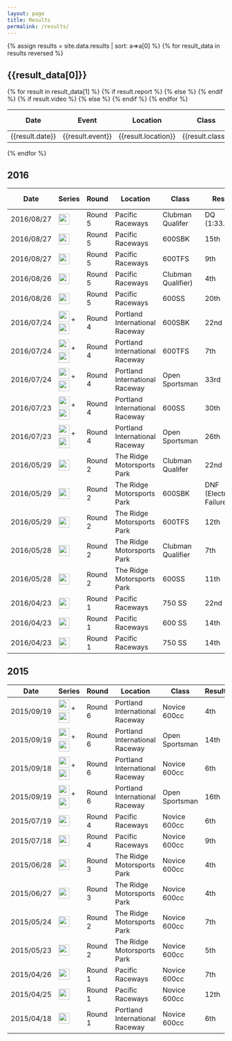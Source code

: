 ```yaml
---
layout: page
title: Results
permalink: /results/
---
```


{% assign results = site.data.results | sort: a=>a[0] %}
{% for result_data in results reversed %}
<h2 class="section-heading">{{result_data[0]}}</h2>
<table class="table">
    <thead>
        <tr>
            <th>Date</th>
            <th>Event</th>
            <th>Location</th>
            <th>Class</th>
            <th>Result</th>
            <th>Race Report</th>
            <th>Video</th>
        </tr>
    </thead>
    <tbody>
    {% for result in result_data[1] %}
        <tr>
            <td>{{result.date}}</td>
            <td>{{result.event}}</td>
            <td>{{result.location}}</td>
            <td>{{result.class}}</td>
            <td>{{result.result}}</td>
            {% if result.report %}
            <td><a href="{{result.report}}">Report</a></td>
            {% else %}
            <td>N/A</td>
            {% endif %}
            {% if result.video %}
            <td><a href="{{result.video}}">Video</a></td>
            {% else %}
            <td>N/A</td>
            {% endif %}
        </tr>
    {% endfor %}
    </tbody>
</table>
{% endfor %}


<h2 class="section-heading">2016</h2>

<table class="table">
    <thead>
        <tr>
        <th>Date</th>
        <th>Series</th>
        <th>Round</th>
        <th>Location</th>
        <th>Class</th>
        <th>Result</th>
        <th>Race Report</th>
        </tr>
    </thead>
    <tbody>
        <tr>
        <td>2016/08/27</td>
        <td>
            <a href="http://wmrra.com"><img src="../img/WMRRA-logo.jpg" height="25"/></a>
        </td>
        <td>Round 5</td>
        <td>Pacific Raceways</td>
        <td>Clubman Qualifer</td>
        <td>DQ (1:33.981)</td>
        <td><a href="https://www.facebook.com/notes/chris-wilcox/2016-wmrra-round-5-race-report/10154367581650729">Report</a></td>
        </tr>
        <tr>
        <td>2016/08/27</td>
        <td>
            <a href="http://wmrra.com"><img src="../img/WMRRA-logo.jpg" height="25"/></a>
        </td>
        <td>Round 5</td>
        <td>Pacific Raceways</td>
        <td>600SBK</td>
        <td>15th</td>
        <td><a href="https://www.facebook.com/notes/chris-wilcox/2016-wmrra-round-5-race-report/10154367581650729">Report</a></td>
        </tr>
        <tr>
        <td>2016/08/27</td>
        <td>
            <a href="http://wmrra.com"><img src="../img/WMRRA-logo.jpg" height="25"/></a>
        </td>
        <td>Round 5</td>
        <td>Pacific Raceways</td>
        <td>600TFS</td>
        <td>9th</td>
        <td><a href="https://www.facebook.com/notes/chris-wilcox/2016-wmrra-round-5-race-report/10154367581650729">Report</a></td>
        </tr>
        <tr>
        <td>2016/08/26</td>
        <td>
            <a href="http://wmrra.com"><img src="../img/WMRRA-logo.jpg" height="25"/></a>
        </td>
        <td>Round 5</td>
        <td>Pacific Raceways</td>
        <td>Clubman Qualifier)</td>
        <td>4th</td>
        <td><a href="https://www.facebook.com/notes/chris-wilcox/2016-wmrra-round-5-race-report/10154367581650729">Report</a></td>
        </tr>
        <tr>
        <td>2016/08/26</td>
        <td>
            <a href="http://wmrra.com"><img src="../img/WMRRA-logo.jpg" height="25"/></a>
        </td>
        <td>Round 5</td>
        <td>Pacific Raceways</td>
        <td>600SS</td>
        <td>20th</td>
        <td><a href="https://www.facebook.com/notes/chris-wilcox/2016-wmrra-round-5-race-report/10154367581650729">Report</a></td>
        </tr>
        <tr>
        <td>2016/07/24</td>
        <td>
            <a href="http://wmrra.com"><img src="../img/WMRRA-logo.jpg" height="25"/></a>
            +
            <a href="http://omrra.com"><img src="../img/OMRRA-logo.jpg" height="25"/></a>
        </td>
        <td>Round 4</td>
        <td>Portland International Raceway</td>
        <td>600SBK</td>
        <td>22nd</td>
        <td><a href="https://www.facebook.com/notes/chris-wilcox/2016-wmrraommra-round-4-race-report/10154278806255729">Report</a></td>
        </tr>
        <tr>
        <td>2016/07/24</td>
        <td>
            <a href="http://wmrra.com"><img src="../img/WMRRA-logo.jpg" height="25"/></a>
            +
            <a href="http://omrra.com"><img src="../img/OMRRA-logo.jpg" height="25"/></a>
        </td>
        <td>Round 4</td>
        <td>Portland International Raceway</td>
        <td>600TFS</td>
        <td>7th</td>
        <td><a href="https://www.facebook.com/notes/chris-wilcox/2016-wmrraommra-round-4-race-report/10154278806255729">Report</a></td>
        </tr>
        <tr>
        <td>2016/07/24</td>
        <td>
            <a href="http://wmrra.com"><img src="../img/WMRRA-logo.jpg" height="25"/></a>
            +
            <a href="http://omrra.com"><img src="../img/OMRRA-logo.jpg" height="25"/></a>
        </td>
        <td>Round 4</td>
        <td>Portland International Raceway</td>
        <td>Open Sportsman</td>
        <td>33rd</td>
        <td><a href="https://www.facebook.com/notes/chris-wilcox/2016-wmrraommra-round-4-race-report/10154278806255729">Report</a></td>
        </tr>
        <tr>
        <td>2016/07/23</td>
        <td>
            <a href="http://wmrra.com"><img src="../img/WMRRA-logo.jpg" height="25"/></a>
            +
            <a href="http://omrra.com"><img src="../img/OMRRA-logo.jpg" height="25"/></a>
        </td>
        <td>Round 4</td>
        <td>Portland International Raceway</td>
        <td>600SS</td>
        <td>30th</td>
        <td><a href="https://www.facebook.com/notes/chris-wilcox/2016-wmrraommra-round-4-race-report/10154278806255729">Report</a></td>
        </tr>
        <tr>
        <td>2016/07/23</td>
        <td>
            <a href="http://wmrra.com"><img src="../img/WMRRA-logo.jpg" height="25"/></a>
            +
            <a href="http://omrra.com"><img src="../img/OMRRA-logo.jpg" height="25"/></a>
        </td>
        <td>Round 4</td>
        <td>Portland International Raceway</td>
        <td>Open Sportsman</td>
        <td>26th</td>
        <td><a href="https://www.facebook.com/notes/chris-wilcox/2016-wmrraommra-round-4-race-report/10154278806255729">Report</a></td>
        </tr>
        <tr>
        <td>2016/05/29</td>
        <td>
            <a href="http://wmrra.com"><img src="../img/WMRRA-logo.jpg" height="25"/></a>
        </td>
        <td>Round 2</td>
        <td>The Ridge Motorsports Park</td>
        <td>Clubman Qualifer</td>
        <td>22nd</td>
        <td><a href="https://www.facebook.com/notes/chris-wilcox/2016-wmrra-round-2-race-report/10154148470545729">Report</a></td>
        </tr>
        <tr>
        <td>2016/05/29</td>
        <td>
            <a href="http://wmrra.com"><img src="../img/WMRRA-logo.jpg" height="25"/></a>
        </td>
        <td>Round 2</td>
        <td>The Ridge Motorsports Park</td>
        <td>600SBK</td>
        <td>DNF (Electrical Failure)</td>
        <td><a href="https://www.facebook.com/notes/chris-wilcox/2016-wmrra-round-2-race-report/10154148470545729">Report</a></td>
        </tr>
        <tr>
        <td>2016/05/29</td>
        <td>
            <a href="http://wmrra.com"><img src="../img/WMRRA-logo.jpg" height="25"/></a>
        </td>
        <td>Round 2</td>
        <td>The Ridge Motorsports Park</td>
        <td>600TFS</td>
        <td>12th</td>
        <td><a href="https://www.facebook.com/notes/chris-wilcox/2016-wmrra-round-2-race-report/10154148470545729">Report</a></td>
        </tr>
        <tr>
        <td>2016/05/28</td>
        <td>
            <a href="http://wmrra.com"><img src="../img/WMRRA-logo.jpg" height="25"/></a>
        </td>
        <td>Round 2</td>
        <td>The Ridge Motorsports Park</td>
        <td>Clubman Qualifier</td>
        <td>7th</td>
        <td><a href="https://www.facebook.com/notes/chris-wilcox/2016-wmrra-round-2-race-report/10154148470545729">Report</a></td>
        </tr>
        <tr>
        <td>2016/05/28</td>
        <td>
            <a href="http://wmrra.com"><img src="../img/WMRRA-logo.jpg" height="25"/></a>
        </td>
        <td>Round 2</td>
        <td>The Ridge Motorsports Park</td>
        <td>600SS</td>
        <td>11th</td>
        <td><a href="https://www.facebook.com/notes/chris-wilcox/2016-wmrra-round-2-race-report/10154148470545729">Report</a></td>
        </tr>
        <tr>
        <td>2016/04/23</td>
        <td>
            <a href="http://wmrra.com"><img src="../img/WMRRA-logo.jpg" height="25"/></a>
        </td>
        <td>Round 1</td>
        <td>Pacific Raceways</td>
        <td>750 SS</td>
        <td>22nd</td>
        <td><a href="https://www.facebook.com/notes/chris-wilcox/2016-wmrra-round-1-race-report/10154148496450729">Report</a></td>
        </tr>
        <tr>
        <td>2016/04/23</td>
        <td>
            <a href="http://wmrra.com"><img src="../img/WMRRA-logo.jpg" height="25"/></a>
        </td>
        <td>Round 1</td>
        <td>Pacific Raceways</td>
        <td>600 SS</td>
        <td>14th</td>
        <td><a href="https://www.facebook.com/notes/chris-wilcox/2016-wmrra-round-1-race-report/10154148496450729">Report</a></td>
        </tr>
        <tr>
        <td>2016/04/23</td>
        <td>
            <a href="http://wmrra.com"><img src="../img/WMRRA-logo.jpg" height="25"/></a>
        </td>
        <td>Round 1</td>
        <td>Pacific Raceways</td>
        <td>750 SS</td>
        <td>14th</td>
        <td><a href="https://www.facebook.com/notes/chris-wilcox/2016-wmrra-round-1-race-report/10154148496450729">Report</a></td>
        </tr>
    </tbody>
</table>

<h2 class="section-heading">2015</h2>
<table class="table">
    <thead>
    <tr>
        <th>Date</th>
        <th>Series</th>
        <th>Round</th>
        <th>Location</th>
        <th>Class</th>
        <th>Result</th>
    </tr>
    </thead>
    <tbody>
    <tr>
        <td>2015/09/19</td>
        <td>
        <a href="http://wmrra.com"><img src="../img/WMRRA-logo.jpg" height="25"/></a>
        +
        <a href="http://omrra.com"><img src="../img/OMRRA-logo.jpg" height="25"/></a>
        </td>
        <td>Round 6</td>
        <td>Portland International Raceway</td>
        <td>Novice 600cc</td>
        <td>4th</td>
    </tr>
    <tr>
        <td>2015/09/19</td>
        <td>
        <a href="http://wmrra.com"><img src="../img/WMRRA-logo.jpg" height="25"/></a>
        +
        <a href="http://omrra.com"><img src="../img/OMRRA-logo.jpg" height="25"/></a>
        </td>
        <td>Round 6</td>
        <td>Portland International Raceway</td>
        <td>Open Sportsman</td>
        <td>14th</td>
    </tr>
    <tr>
        <td>2015/09/18</td>
        <td>
        <a href="http://wmrra.com"><img src="../img/WMRRA-logo.jpg" height="25"/></a>
        +
        <a href="http://omrra.com"><img src="../img/OMRRA-logo.jpg" height="25"/></a>
        </td>
        <td>Round 6</td>
        <td>Portland International Raceway</td>
        <td>Novice 600cc</td>
        <td>6th</td>
    </tr>
    <tr>
        <td>2015/09/19</td>
        <td>
        <a href="http://wmrra.com"><img src="../img/WMRRA-logo.jpg" height="25"/></a>
        +
        <a href="http://omrra.com"><img src="../img/OMRRA-logo.jpg" height="25"/></a>
        </td>
        <td>Round 6</td>
        <td>Portland International Raceway</td>
        <td>Open Sportsman</td>
        <td>16th</td>
    </tr>
    <tr>
        <td>2015/07/19</td>
        <td>
        <a href="http://wmrra.com"><img src="../img/WMRRA-logo.jpg" height="25"/></a>
        </td>
        <td>Round 4</td>
        <td>Pacific Raceways</td>
        <td>Novice 600cc</td>
        <td>6th</td>
    </tr>
    <tr>
        <td>2015/07/18</td>
        <td>
        <a href="http://wmrra.com"><img src="../img/WMRRA-logo.jpg" height="25"/></a>
        </td>
        <td>Round 4</td>
        <td>Pacific Raceways</td>
        <td>Novice 600cc</td>
        <td>9th</td>
    </tr>
    <tr>
        <td>2015/06/28</td>
        <td>
        <a href="http://wmrra.com"><img src="../img/WMRRA-logo.jpg" height="25"/></a>
        </td>
        <td>Round 3</td>
        <td>The Ridge Motorsports Park</td>
        <td>Novice 600cc</td>
        <td>4th</td>
    </tr>
    <tr>
        <td>2015/06/27</td>
        <td>
        <a href="http://wmrra.com"><img src="../img/WMRRA-logo.jpg" height="25"/></a>
        </td>
        <td>Round 3</td>
        <td>The Ridge Motorsports Park</td>
        <td>Novice 600cc</td>
        <td>4th</td>
    </tr>
    <tr>
        <td>2015/05/24</td>
        <td>
        <a href="http://wmrra.com"><img src="../img/WMRRA-logo.jpg" height="25"/></a>
        </td>
        <td>Round 2</td>
        <td>The Ridge Motorsports Park</td>
        <td>Novice 600cc</td>
        <td>7th</td>
    </tr>
    <tr>
        <td>2015/05/23</td>
        <td>
        <a href="http://wmrra.com"><img src="../img/WMRRA-logo.jpg" height="25"/></a>
        </td>
        <td>Round 2</td>
        <td>The Ridge Motorsports Park</td>
        <td>Novice 600cc</td>
        <td>5th</td>
    </tr>
    <tr>
        <td>2015/04/26</td>
        <td>
        <a href="http://wmrra.com"><img src="../img/WMRRA-logo.jpg" height="25"/></a>
        </td>
        <td>Round 1</td>
        <td>Pacific Raceways</td>
        <td>Novice 600cc</td>
        <td>7th</td>
    </tr>
    <tr>
        <td>2015/04/25</td>
        <td>
        <a href="http://wmrra.com"><img src="../img/WMRRA-logo.jpg" height="25"/></a>
        </td>
        <td>Round 1</td>
        <td>Pacific Raceways</td>
        <td>Novice 600cc</td>
        <td>12th</td>
    </tr>
    <tr>
        <td>2015/04/18</td>
        <td>
        <a href="http://omrra.com"><img src="../img/OMRRA-logo.jpg" height="25"/></a>
        </td>
        <td>Round 1</td>
        <td>Portland International Raceway</td>
        <td>Novice 600cc</td>
        <td>6th</td>
    </tr>
    </tbody>
</table>

